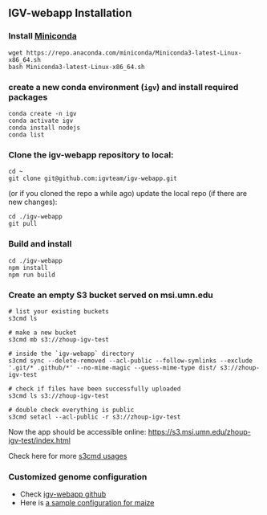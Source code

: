 ## IGV-webapp Installation

### Install [Miniconda](https://docs.conda.io/en/latest/miniconda.html)

    wget https://repo.anaconda.com/miniconda/Miniconda3-latest-Linux-x86_64.sh
    bash Miniconda3-latest-Linux-x86_64.sh

### create a new conda environment (`igv`) and install required packages

    conda create -n igv
    conda activate igv
    conda install nodejs
    conda list

### Clone the igv-webapp repository to local:

    cd ~
    git clone git@github.com:igvteam/igv-webapp.git

(or if you cloned the repo a while ago) update the local repo (if there are new changes):

    cd ./igv-webapp
    git pull

### Build and install

    cd ./igv-webapp
    npm install
    npm run build

### Create an empty S3 bucket served on msi.umn.edu

    # list your existing buckets
    s3cmd ls

    # make a new bucket
    s3cmd mb s3://zhoup-igv-test

    # inside the `igv-webapp` directory
    s3cmd sync --delete-removed --acl-public --follow-symlinks --exclude '.git/* .github/*' --no-mime-magic --guess-mime-type dist/ s3://zhoup-igv-test

    # check if files have been successfully uploaded
    s3cmd ls s3://zhoup-igv-test

    # double check everything is public
    s3cmd setacl --acl-public -r s3://zhoup-igv-test

Now the app should be accessible online:
	https://s3.msi.umn.edu/zhoup-igv-test/index.html

Check here for more [s3cmd usages](https://s3tools.org/usage)

### Customized genome configuration
- Check [igv-webapp github](https://github.com/igvteam/igv-webapp)
- Here is [a sample configuration for maize](https://github.com/orionzhou/igv-webapp/blob/master/igvwebConfig.js)
